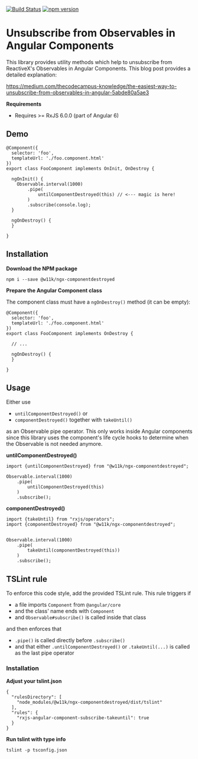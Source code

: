 
[![Build Status](https://travis-ci.org/w11k/ngx-componentdestroyed.svg?branch=master)](https://travis-ci.org/w11k/ngx-componentdestroyed)
[![npm version](https://badge.fury.io/js/ngx-componentdestroyed.svg)](https://badge.fury.io/js/ngx-componentdestroyed)


# Unsubscribe from Observables in Angular Components

This library provides utility methods which help to unsubscribe from ReactiveX's Observables in Angular Components. This blog post provides a detailed explanation:

https://medium.com/thecodecampus-knowledge/the-easiest-way-to-unsubscribe-from-observables-in-angular-5abde80a5ae3

**Requirements**

- Requires >= RxJS 6.0.0 (part of Angular 6)

## Demo

```
@Component({
  selector: 'foo',
  templateUrl: './foo.component.html'
})
export class FooComponent implements OnInit, OnDestroy {

  ngOnInit() {
    Observable.interval(1000)
        .pipe(
            untilComponentDestroyed(this) // <--- magic is here!
        )
        .subscribe(console.log);
  }

  ngOnDestroy() {
  }
  
}
```

## Installation

**Download the NPM package**

```
npm i --save @w11k/ngx-componentdestroyed
```

**Prepare the Angular Component class**

The component class must have a `ngOnDestroy()` method (it can be empty):

```
@Component({
  selector: 'foo',
  templateUrl: './foo.component.html'
})
export class FooComponent implements OnDestroy {

  // ...

  ngOnDestroy() {
  }
  
}
```

## Usage

Either use 

- `untilComponentDestroyed()` or 
- `componentDestroyed()` together with `takeUntil()` 

as an Observable pipe operator. This only works inside Angular components since this library uses the component's life cycle hooks to determine when the Observable is not needed anymore.


**untilComponentDestroyed()**

```
import {untilComponentDestroyed} from "@w11k/ngx-componentdestroyed";

Observable.interval(1000)
    .pipe(
        untilComponentDestroyed(this)
    )
    .subscribe();
```

**componentDestroyed()**

```
import {takeUntil} from "rxjs/operators";
import {componentDestroyed} from "@w11k/ngx-componentdestroyed";


Observable.interval(1000)
    .pipe(
        takeUntil(componentDestroyed(this))
    )
    .subscribe();
```

## TSLint rule

To enforce this code style, add the provided TSLint rule. This rule triggers if

- a file imports `Component` from `@angular/core`
- and the class' name ends with `Component`
- and `Observable#subscribe()` is called inside that class

and then enforces that 

- `.pipe()` is called directly before `.subscribe()`
- and that either `.untilComponentDestroyed()` or `.takeUntil(...)` is called as the last pipe operator

### Installation 

**Adjust your tslint.json**

```
{
  "rulesDirectory": [
    "node_modules/@w11k/ngx-componentdestroyed/dist/tslint"
  ],
  "rules": {
    "rxjs-angular-component-subscribe-takeuntil": true
  }
}
```

**Run tslint with type info**

```
tslint -p tsconfig.json
```
